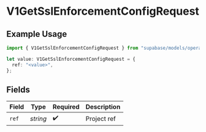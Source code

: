 # V1GetSslEnforcementConfigRequest

## Example Usage

```typescript
import { V1GetSslEnforcementConfigRequest } from "supabase/models/operations";

let value: V1GetSslEnforcementConfigRequest = {
  ref: "<value>",
};
```

## Fields

| Field              | Type               | Required           | Description        |
| ------------------ | ------------------ | ------------------ | ------------------ |
| `ref`              | *string*           | :heavy_check_mark: | Project ref        |